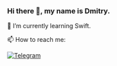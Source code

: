 ### Hi there 👋, my name is Dmitry. 

🌱 I’m currently learning Swift.


📫 How to reach me:

<a href="https://t.me/ZorinDmitrii">
<img src="https://img.shields.io/badge/Telegram-blue?logo=telegram&logoColor=white" alt="Telegram"/>
</a>





<!--
**Chak675/chak675** is a ✨ _special_ ✨ repository because its `README.md` (this file) appears on your GitHub profile.

Here are some ideas to get you started:

- 🔭 I’m currently working on ...
- 🌱 I’m currently learning ...
- 👯 I’m looking to collaborate on ...
- 🤔 I’m looking for help with ...
- 💬 Ask me about ...
- 📫 How to reach me: ...
- 😄 Pronouns: ...
- ⚡ Fun fact: ...
-->

